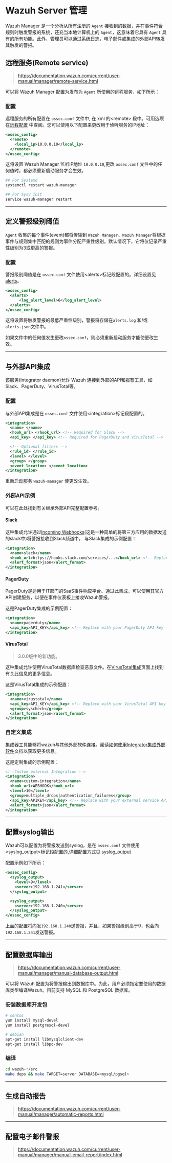 # Wazuh Server 管理

Wazuh Manager 是一个分析从所有注册的 `Agent` 接收到的数据，并在事件符合规则时触发警报的系统，还充当本地计算机上的 `Agent`，这意味着它具有 `Agent` 具有的所有功能。此外，管理员可以通过系统日志，电子邮件或集成的外部API转发其触发的警报。

## 远程服务(Remote service)

> https://documentation.wazuh.com/current/user-manual/manager/remote-service.html

可以将 Wazuh Manager 配置为发布为 `Agent` 所使用的远程服务，如下所示：

### 配置

远程服务的所有配置在 `ossec.conf` 文件中, 在 xml 的\<remote\> 段中。可用选项在[远程配置](network_security/hids/wazuh/manual/reference/ossec.conf/remote.md) 中查阅。您可以使用以下配置来更改用于侦听服务的IP地址：

```xml
<ossec_config>
  <remote>
    <local_ip>10.0.0.10</local_ip>
  </remote>
</ossec_config>
```

这将设置 Wazuh Manager 监听IP地址 `10.0.0.10`,更改 `ossec.conf` 文件中的任何值时，都必须重新启动服务才会生效。

```bash
## For Systemd
systemctl restart wazuh-manager

## For SysV Init
service wazuh-manager restart
```

----

## 定义警报级别阈值

`Agent` 收集的每个事件(event)都将传输到 `Wazuh Manager`。`Wazuh Manager`将根据事件与规则集中匹配的规则为事件分配严重性级别。默认情况下，它将仅记录严重性级别为3或更高的警报。

### 配置

警报级别阈值是在 `ossec.conf` 文件使用\<alerts\>标记段配置的。详细设置见[alerts](https://documentation.wazuh.com/current/user-manual/reference/ossec-conf/alerts.html#reference-ossec-alerts)。

```xml
<ossec_config>
  <alerts>
      <log_alert_level>6</log_alert_level>
  </alerts>
</ossec_config>
```

这将设置将触发警报的最低严重性级别，警报将存储在`alerts.log` 和/或 `alerts.json`文件中。

如果文件中的任何值发生更改`ossec.conf`，则必须重新启动服务才能使更改生效。

----

## 与外部API集成

该服务(Integrator daemon)允许 Wazuh 连接到外部的API和报警工具，如Slack、PagerDuty、VirusTotal等。

### 配置

与外部API集成是在 `ossec.conf` 文件使用\<integration\>标记段配置的。

```xml
<integration>
  <name> </name>
  <hook_url> </hook_url> <!-- Required for Slack -->
  <api_key> </api_key> <!-- Required for PagerDuty and VirusTotal -->

  <!-- Optional filters -->
  <rule_id> </rule_id>
  <level> </level>
  <group> </group>
  <event_location> </event_location>
</integration>
```

重新启动服务 `wazuh-manager` 使更改生效。


### 外部API示例

可以在此处找到有关继承外部API完整配置参考。

#### Slack

这种集成允许通过[Incoming Webhooks](https://api.slack.com/messaging/webhooks)(这是一种简单的将第三方应用的数据发送的slack中)将警报接收到Slack频道中。
与Slack集成的示例配置：

```xml
<integration>
  <name>slack</name>
  <hook_url>https://hooks.slack.com/services/...</hook_url> <!-- Replace with your Slack hook URL -->
  <alert_format>json</alert_format>
</integration>
```

#### PagerDuty

PagerDuty是适用于IT部门的SaaS事件响应平台。通过此集成，可以使用其官方API创建服务，以便在事件仪表板上接收Wazuh警报。

这是PagerDuty集成的示例配置：

```xml
<integration>
  <name>pagerduty</name>
  <api_key>API_KEY</api_key> <!-- Replace with your PagerDuty API key -->
</integration>
```

#### VirusTotal

> 3.0.0版中的新功能。

这种集成允许使用VirusTotal数据库检查恶意文件。在[VirusTotal集成](https://documentation.wazuh.com/current/user-manual/capabilities/virustotal-scan/index.html#virustotal-scan)页面上找到有关此信息的更多信息。

这是VirusTotal集成的示例配置：

```xml
<integration>
  <name>virustotal</name>
  <api_key>API_KEY</api_key> <!-- Replace with your VirusTotal API key -->
  <group>syscheck</group>
  <alert_format>json</alert_format>
</integration>
```

### 自定义集成

集成器工具能够将wazuh与其他外部软件连接。阅读[如何使用Integrator集成外部软件](https://wazuh.com/blog/how-to-integrate-external-software-using-integrator//)文档以获取更多信息。

这是定制集成的示例配置：

```xml
<!--Custom external Integration -->
<integration>
  <name>custom-integration</name>
  <hook_url>WEBHOOK</hook_url>
  <level>10</level>
  <group>multiple_drops|authentication_failures</group>
  <api_key>APIKEY</api_key> <!-- Replace with your external service API key -->
  <alert_format>json</alert_format>
</integration>
```

----

## 配置syslog输出

Wazuh可以配置为将警报发送到syslog，是在 `ossec.conf` 文件使用\<syslog_output\>标记段配置的,详细配置方式见 [syslog_output](https://documentation.wazuh.com/current/user-manual/reference/ossec-conf/syslog-output.html#reference-ossec-syslog-output)

配置示例如下所示：

```xml
<ossec_config>
  <syslog_output>
    <level>9</level>
    <server>192.168.1.241</server>
  </syslog_output>

  <syslog_output>
    <server>192.168.1.240</server>
  </syslog_output>
</ossec_config>
```

上面的配置将向发`192.168.1.240`送警报，并且，如果警报级别高于9，也会向`192.168.1.241`发送警报。

----

## 配置数据库输出

> https://documentation.wazuh.com/current/user-manual/manager/manual-database-output.html

可以将 Wazuh 配置为将警报输出到数据库中。为此，用户必须指定要使用的数据库类型编译Wazuh。目前支持 MySQL 和 PostgreSQL 数据库。

### 安装数据库开发包

```bash
# centos
yum install mysql-devel
yum install postgresql-devel

# debian
apt-get install libmysqlclient-dev
apt-get install libpq-dev
```

### 编译

```bash
cd wazuh-*/src
make deps && make TARGET=server DATABASE=<mysql/pgsql>
```

----

## 生成自动报告

> https://documentation.wazuh.com/current/user-manual/manager/automatic-reports.html


----

## 配置电子邮件警报

> https://documentation.wazuh.com/current/user-manual/manager/manual-email-report/index.html

